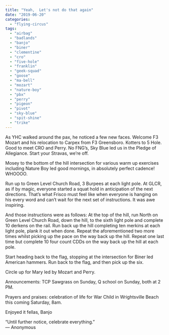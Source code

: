 ```yaml
---
title: "Yeah,  Let's not do that again"
date: "2019-06-20"
categories: 
  - "flying-circus"
tags: 
  - "airbag"
  - "badlands"
  - "banjo"
  - "biner"
  - "clementine"
  - "cro"
  - "five-hole"
  - "franklin"
  - "geek-squad"
  - "goose"
  - "ma-bell"
  - "mozart"
  - "nature-boy"
  - "pbx"
  - "perry"
  - "pigeon"
  - "pivot"
  - "sky-blue"
  - "spit-shine"
  - "trike"
---
```


As YHC walked around the pax, he noticed a few new faces. Welcome F3 Mozart and his relocation to Carpex from F3 Greensboro. Kotters to 5 Hole. Good to meet CRO and Perry. No FNG’s, Sky Blue led us in the Pledge of Allegiance. Start your Stravas, we’re off.  
  
Mosey to the bottom of the hill intersection for various warm up exercises including Nature Boy led good mornings, in absolutely perfect cadence! WHOOOO.  
  
Run up to Green Level Church Road, 3 Burpees at each light pole. At GLCR, as if by magic, everyone started a squat hold in anticipation of the next directions. That’s what Frisco must feel like when everyone is hanging on his every word and can’t wait for the next set of instructions. It was awe inspiring.  
  
And those instructions were as follows: At the top of the hill, run North on Green Level Church Road, down the hill, to the sixth light pole and complete 10 derkens on the rail. Run back up the hill completing ten merkins at each light pole, plank it out when done. Repeat the aforementioned two more times whilst picking up the pace on the way back up the hill. Repeat one last time but complete 10 four count CDDs on the way back up the hill at each pole.  
  
Start heading back to the flag, stopping at the intersection for Biner led American hammers. Run back to the flag, and then pick up the six.  
  
Circle up for Mary led by Mozart and Perry.  
  
Announcements: TCP Sawgrass on Sunday, Q school on Sunday, both at 2 PM.  
  
Prayers and praises: celebration of life for War Child in Wrightsville Beach this coming Saturday, 8am.

Enjoyed it fellas, Banjo

“Until further notice, celebrate everything.”  
― Anonymous
